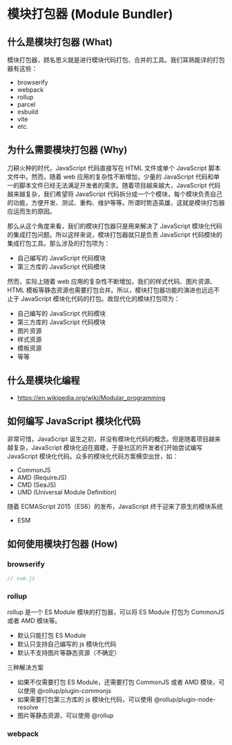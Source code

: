 # 模块打包器 (Module Bundler)

## 什么是模块打包器 (What)

模块打包器，顾名思义就是进行模块代码打包、合并的工具。我们耳熟能详的打包器有这些：

- browserify
- webpack
- rollup
- parcel
- esbuild
- vite
- etc.

## 为什么需要模块打包器 (Why)

刀耕火种的时代，JavaScript 代码直接写在 HTML 文件或单个 JavaScript 脚本文件中。然而，随着 web 应用的复杂性不断增加，少量的 JavaScript 代码和单一的脚本文件已经无法满足开发者的需求。随着项目越来越大，JavaScript 代码越来越复杂，我们希望将 JavaScript 代码拆分成一个个模块，每个模块负责自己的功能，方便开发、测试、重构、维护等等。所谓时势造英雄，这就是模块打包器应运而生的原因。

那么从这个角度来看，我们的模块打包器只是用来解决了 JavaScript 模块化代码的集成打包问题。所以这样来说，模块打包器就只是负责 JavaScript 代码模块的集成打包工具。那么涉及的打包项为：

- 自己编写的 JavaScript 代码模块
- 第三方库的 JavaScript 代码模块

然而，实际上随着 web 应用的复杂性不断增加，我们的样式代码、图片资源、HTML 模板等静态资源也需要打包合并。所以，模块打包器功能的演进也远远不止于 JavaScript 模块化代码的打包。故现代化的模块打包项为：

- 自己编写的 JavaScript 代码模块
- 第三方库的 JavaScript 代码模块
- 图片资源
- 样式资源
- 模板资源
- 等等

## 什么是模块化编程

- https://en.wikipedia.org/wiki/Modular_programming

## 如何编写 JavaScript 模块化代码

非常可惜，JavaScript 诞生之初，并没有模块化代码的概念。但是随着项目越来越复杂，JavaScript 模块化迫在眉睫，于是社区的开发者们开始尝试编写 JavaScript 模块化代码。众多的模块化代码方案横空出世，如：

- CommonJS
- AMD (RequireJS)
- CMD (SeaJS)
- UMD (Universal Module Definition)

随着 ECMAScript 2015（ES6）的发布，JavaScript 终于迎来了原生的模块系统

- ESM

## 如何使用模块打包器 (How)

### browserify

```js
// sum.js
```

### rollup

rollup 是一个 ES Module 模块的打包器，可以将 ES Module 打包为 CommonJS 或者 AMD 模块等。

- 默认只能打包 ES Module
- 默认只支持自己编写的 js 模块化代码
- 默认不支持图片等静态资源（不确定）

三种解决方案

- 如果不仅需要打包 ES Module，还需要打包 CommonJS 或者 AMD 模块，可以使用 @rollup/plugin-commonjs
- 如果需要打包第三方库的 js 模块化代码，可以使用 @rollup/plugin-node-resolve
- 图片等静态资源，可以使用 @rollup

### webpack

